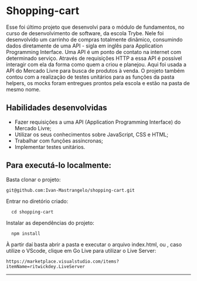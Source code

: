 # Shopping-cart

Esse foi último projeto que desenvolvi para o módulo de fundamentos, no curso de desenvolvimento de software, da escola Trybe. Nele foi desenvolvido um carrinho de compras totalmente dinâmico, consumindo dados diretamente de uma API - sigla em inglês para Application Programming Interface. Uma API é um ponto de contato na internet com determinado serviço. Através de requisições HTTP a essa API é possível interagir com ela da forma como quem a criou e planejou. Aqui foi usada a API do Mercado Livre para busca de produtos à venda. O projeto também contou com a realização de testes unitários para as funções da pasta helpers, os mocks foram entregues prontos pela escola e estão na pasta de mesmo nome.

## Habilidades desenvolvidas

- Fazer requisições a uma API (Application Programming Interface) do Mercado Livre;
- Utilizar os seus conhecimentos sobre JavaScript, CSS e HTML;
- Trabalhar com funções assíncronas;
- Implementar testes unitários.

## Para executá-lo localmente:

Basta clonar o projeto:
```
git@github.com:Ivan-Mastrangelo/shopping-cart.git
```
Entrar no diretório criado:
```
  cd shopping-cart
  ```
Instalar as dependências do projeto:
```
  npm install
  ```
À partir daí basta abrir a pasta e executar o arquivo index.html, ou , caso utilize o VScode, clique em Go Live para utilizar o Live Server:

```
https://marketplace.visualstudio.com/items?itemName=ritwickdey.LiveServer
```

---